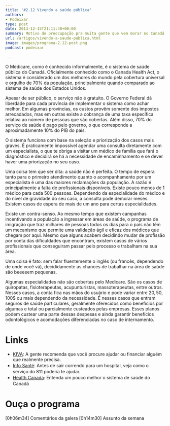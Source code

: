 ```yaml
---
title: '#2.12 Vivendo a saúde pública'
authors:
- Podeixar
type: post
date: 2013-12-15T21:11:48+00:00
summary: Motivo de preocupação pra muita gente que vem morar no Canadá e sempre razão de muito bate-boca, contamos como é viver na pele o sistema de saúde do Canadá e damos algumas dicas e conselhos pra quem acha que o assunto é um bicho de 7 cabeças no final do túnel que leva pro fim do mundo.
url: /artigos/vivendo-a-saude-publica.html
image: images/programa-2.12-post.png
podcast: podeixar

---
```

O Medicare, como é conhecido informalmente, é o sistema de saúde pública do Canadá. Oficialmente conhecido como o Canada Health Act, o sistema é considerado um dos melhores do mundo pela cobertura
universal e orgulho de 70% da população, principalmente quando comparado ao sistema de saúde dos Estados Unidos.

Apesar de ser público, o serviço não é gratuito. O Governo Federal dá liberdade para cada província de implementar o sistema como achar melhor. Em algumas províncias, os custos provêm somente dos impostos arrecadados, mas em outras existe a cobrança de uma taxa específica relativa ao número de pessoas que são cobertas. Além disso, 70% do serviço de saúde é pago pelo governo, o que corresponde a aproximadamente 10% do PIB do país.

O sistema funciona com base na seleção e priorização dos casos mais graves. É praticamente impossível agendar uma consulta diretamente com um especialista, o que te obriga a visitar um médico de família que fará o diagnóstico e decidirá se há a necessidade de encaminhamento e se dever haver uma priorização no seu caso.

Uma coisa tem que ser dita: a saúde não é perfeita. O tempo de espera tanto para o primeiro atendimento quanto o acompanhamento por um especialista é uma das maiores reclamações da população. A razão é principalmente a falta de profissionais disponíveis. Existe pouco menos de 1 médico para cada 500 pessoas. Dependendo da especialidade do médico e do nível de gravidade do seu caso, a consulta pode demorar meses. Existem casos de espera de mais de um ano para certas especialidades.

Existe um contra-senso. Ao mesmo tempo que existem campanhas incentivando a população a ingressar em áreas de saúde, o programa de imigração que traz milhares de pessoas todos os dias para o país não têm um mecanismo que permite uma validação ágil e eficaz dos médicos que chegam por aqui. Mesmo que alguns acabem decidindo mudar de profissão por conta das dificuldades que encontram, existem casos de vários profissionais que conseguiram passar pelo processo e trabalham na sua área.

Uma coisa é fato: sem falar fluentemente o inglês (ou francês, dependendo de onde você vá), decididamente as chances de trabalhar na área de saúde são beeeeem pequenas.

Algumas especialidades não são cobertas pelo Medicare. São os casos de quiropatas, fisioterapeutas, acupunturistas, massoterapeutas, entre outros. Nesses casos, a conta fica nas mãos do usuário e pode variar entre 20$, 50$, 100$ ou mais dependendo da necessidade. É nesses casos que entram seguros de saúde particulares, geralmente oferecidos como benefícios por algumas e total ou parcialmente custeados pelas empresas. Esses planos podem custear uma parte dessas despesas e ainda garantir benefícios odontológicos e acomodações diferenciadas no caso de internamento.

# Links

  * <a href="http://www.kiva.org/" target="_blank">KIVA</a>: A gente recomenda que você procure ajudar ou financiar alguém que realmente precisa.
  * <span style="line-height: 1.5em;"><a href="http://sante.gouv.qc.ca/systeme-sante-en-bref/info-sante-8-1-1/" target="_blank">Info Santé</a>: Antes de sair correndo para um hospital, veja como o serviço do 811 poderia te ajudar.</span>
  * <span style="line-height: 1.5em;"><a href="http://www.hc-sc.gc.ca/" target="_blank">Health Canada</a>: Entenda um pouco melhor o sistema de saúde do Canadá</span>

# Ouça o programa

[0h06m34] Comentários da galera
[0h14m30] Assunto da semana